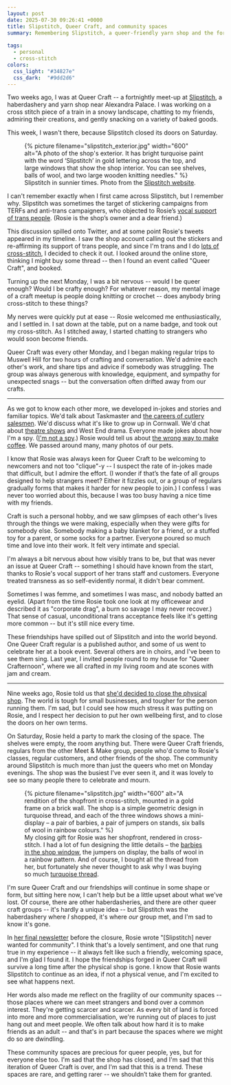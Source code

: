 ```yaml
---
layout: post
date: 2025-07-30 09:26:41 +0000
title: Slipstitch, Queer Craft, and community spaces
summary: Remembering Slipstitch, a queer-friendly yarn shop and the fortnightly crafting meet-ups that were a highlight of my week.
  
tags:
  - personal
  - cross-stitch
colors:
  css_light: "#34827e"
  css_dark:  "#9dd2d6"
---
```

Two weeks ago, I was at Queer Craft -- a fortnightly meet-up at [Slipstitch], a haberdashery and yarn shop near Alexandra Palace.
I was working on a cross stitch piece of a train in a snowy landscape, chatting to my friends, admiring their creations, and gently snacking on a variety of baked goods.

This week, I wasn't there, because Slipstitch closed its doors on Saturday.

[Slipstitch]: https://slipstitchldn.co.uk

<style>
  figure {
    max-width: 600px;
  }
</style>

<figure>
  {%
    picture
    filename="slipstitch_exterior.jpg"
    width="600"
    alt="A photo of the shop's exterior. It has bright turquoise paint with the word ‘Slipstitch’ in gold lettering across the top, and large windows that show the shop interior. You can see shelves, balls of wool, and two large wooden knitting needles."
  %}
  <figcaption>
    Slipstitch in sunnier times.
    Photo from the <a href="https://slipstitchldn.co.uk/pages/about-us">Slipstitch website</a>.
  </figcaption>
</figure>

I can't remember exactly when I first came across Slipstitch, but I remember why.
Slipstitch was sometimes the target of stickering campaigns from TERFs and anti-trans campaigners, who objected to Rosie’s [vocal support of trans people](https://www.instagram.com/p/DIjI4ukoH8D/). (Rosie is the shop’s owner and a dear friend.)

This discussion spilled onto Twitter, and at some point Rosie's tweets appeared in my timeline.
I saw the shop account calling out the stickers and re-affirming its support of trans people, and since I'm trans and I do [lots of cross-stitch](/tags/cross-stitch/), I decided to check it out.
I looked around the online store, thinking I might buy some thread -- then I found an event called "Queer Craft", and booked.

Turning up the next Monday, I was a bit nervous -- would I be queer enough?
Would I be crafty enough?
For whatever reason, my mental image of a craft meetup is people doing knitting or crochet -- does anybody bring cross-stitch to these things?

My nerves were quickly put at ease -- Rosie welcomed me enthusiastically, and I settled in.
I sat down at the table, put on a name badge, and took out my cross-stitch.
As I stitched away, I started chatting to strangers who would soon become friends.

Queer Craft was every other Monday, and I began making regular trips to Muswell Hill for two hours of crafting and conversation.
We'd admire each other's work, and share tips and advice if somebody was struggling.
The group was always generous with knowledge, equipment, and sympathy for unexpected snags -- but the conversation often drifted away from our crafts.

---

As we got to know each other more, we developed in-jokes and stories and familiar topics.
We'd talk about Taskmaster and [the careers of cutlery salesmen][cutlery].
We'd discuss what it's like to grow up in Cornwall.
We'd chat about [theatre shows](https://operationmincemeat.com) and West End drama.
Everyone made jokes about how I'm a spy.
([I'm not a spy][gchq].)
Rosie would tell us about [the wrong way to make coffee][paprika].
We passed around many, many photos of our pets.

[cutlery]: https://taskmaster.fandom.com/wiki/Give_your_guest_the_best_service
[gchq]: https://www.gchq.gov.uk
[paprika]: https://en.wikipedia.org/wiki/Paprika

I know that Rosie was always keen for Queer Craft to be welcoming to newcomers and not too "clique"-y -- I suspect the rate of in-jokes made that difficult, but I admire the effort.
(I wonder if that’s the fate of all groups designed to help strangers meet?
Either it fizzles out, or a group of regulars gradually forms that makes it harder for new people to join.)
I confess I was never too worried about this, because I was too busy having a nice time with my friends.

<!-- Queer Craft became an important fixture in my diary.
I'd look forward to Mondays, when I could make light-hearted conversation with my friends and make progress on whatever cross-stitch project I was working on.
I arranged my day job so I could make a prompt exit, and I was always upset when I had to miss a session. -->

Craft is such a personal hobby, and we saw glimpses of each other's lives through the things we were making, especially when they were gifts for somebody else.
Somebody making a baby blanket for a friend, or a stuffed toy for a parent, or some socks for a partner.
Everyone poured so much time and love into their work.
It felt very intimate and special.

I'm always a bit nervous about how visibly trans to be, but that was never an issue at Queer Craft -- something I should have known from the start, thanks to Rosie's vocal support of her trans staff and customers.
Everyone treated transness as so self-evidently normal, it didn't bear comment.

Sometimes I was femme, and sometimes I was masc, and nobody batted an eyelid.
(Apart from the time Rosie took one look at my officewear and described it as "corporate drag", a burn so savage I may never recover.)
That sense of casual, unconditional trans acceptance feels like it's getting more common -- but it's still nice every time.

These friendships have spilled out of Slipstitch and into the world beyond.
One Queer Craft regular is a published author, and some of us went to celebrate her at a book event.
Several others are in choirs, and I've been to see them sing.
Last year, I invited people round to my house for "Queer Crafternoon", where we all crafted in my living room and ate scones with jam and cream.

---

Nine weeks ago, Rosie told us that [she'd decided to close the physical shop][closing].
The world is tough for small businesses, and tougher for the person running them.
I'm sad, but I could see how much stress it was putting on Rosie, and I respect her decision to put her own wellbeing first, and to close the doors on her own terms.

On Saturday, Rosie held a party to mark the closing of the space.
The shelves were empty, the room anything but.
There were Queer Craft friends, regulars from the other Meet & Make group, people who'd come to Rosie's classes, regular customers, and other friends of the shop.
The community around Slipstitch is much more than just the queers who met on Monday evenings.
The shop was the busiest I've ever seen it, and it was lovely to see so many people there to celebrate and mourn.

[closing]: https://www.instagram.com/p/DJ3tL2co13-/

<figure>
  {%
    picture
    filename="slipstitch.jpg"
    width="600"
    alt="A rendition of the shopfront in cross-stitch, mounted in a gold frame on a brick wall. The shop is a simple geometric design in turquoise thread, and each of the three windows shows a mini-display – a pair of barbies, a pair of jumpers on stands, six balls of wool in rainbow colours."
  %}
  <figcaption>
    My closing gift for Rosie was her shopfront, rendered in cross-stitch.
    I had a lot of fun designing the little details – the <a href="https://www.instagram.com/p/DDHUgVuIW8E/">barbies in the shop window</a>, the jumpers on display, the balls of wool in a rainbow pattern.
    And of course, I bought all the thread from her, but fortunately she never thought to ask why I was buying so much <a href="https://www.lakesideneedlecraft.co.uk/959----dmc-stranded-cotton-thread-27895-p.asp">turquoise thread</a>.
  </figcaption>
</figure>

I'm sure Queer Craft and our friendships will continue in some shape or form, but sitting here now, I can't help but be a little upset about what we've lost.
Of course, there are other haberdasheries, and there are other queer craft groups -- it's hardly a unique idea -- but Slipstitch was the haberdashery where *I* shopped, it's where *our* group met, and I'm sad to know it's gone.

In [her final newsletter](/files/2025/so-long-slipstitch/) before the closure, Rosie wrote "\[Slipstitch\] never wanted for community".
I think that's a lovely sentiment, and one that rung true in my experience -- it always felt like such a friendly, welcoming space, and I'm glad I found it.
I hope the friendships forged in Queer Craft will survive a long time after the physical shop is gone.
I know that Rosie wants Slipstitch to continue as an idea, if not a physical venue, and I'm excited to see what happens next.

Her words also made me reflect on the fragility of our community spaces -- those places where we can meet strangers and bond over a common interest.
They're getting scarcer and scarcer.
As every bit of land is forced into more and more commercialisation, we're running out of places to just hang out and meet people.
We often talk about how hard it is to make friends as an adult -- and that's in part because the spaces where we might do so are dwindling.

These community spaces are precious for queer people, yes, but for everyone else too.
I'm sad that the shop has closed, and I'm sad that this iteration of Queer Craft is over, and I'm sad that this is a trend.
These spaces are rare, and getting rarer -- we shouldn’t take them for granted.

